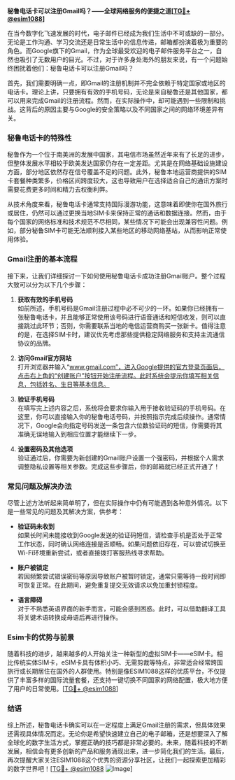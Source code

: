 **秘鲁电话卡可以注册Gmail吗？——全球网络服务的便捷之道[[TG💪+ @esim1088](https://t.me/s/esim1088)]**

在当今数字化飞速发展的时代，电子邮件已经成为我们生活中不可或缺的一部分。无论是工作沟通、学习交流还是日常生活中的信息传递，邮箱都扮演着极为重要的角色。而Google旗下的Gmail，作为全球最受欢迎的电子邮件服务平台之一，自然也吸引了无数用户的目光。不过，对于许多身处海外的朋友来说，有一个问题始终困扰着他们：秘鲁电话卡可以注册Gmail吗？

首先，我们需要明确一点，即Gmail的注册机制并不完全依赖于特定国家或地区的电话卡。理论上讲，只要拥有有效的手机号码，无论是来自秘鲁还是其他国家，都可以用来完成Gmail的注册流程。然而，在实际操作中，却可能遇到一些限制和挑战。这背后的原因主要与Google的安全策略以及不同国家之间的网络环境差异有关。

### **秘鲁电话卡的特殊性**
秘鲁作为一个位于南美洲的发展中国家，其电信市场虽然近年来有了长足的进步，但整体发展水平相较于欧美发达国家仍存在一定差距。尤其是在网络基础设施建设方面，部分地区依然存在信号覆盖不足的问题。此外，秘鲁本地运营商提供的SIM卡套餐种类繁多，价格区间跨度较大，这也导致用户在选择适合自己的通讯方案时需要花费更多时间和精力去权衡利弊。

从技术角度来看，秘鲁电话卡通常支持国际漫游功能，这意味着即使你在国外旅行或居住，仍然可以通过更换当地SIM卡来保持正常的通话和数据连接。然而，由于每个国家的网络标准和技术规范不尽相同，某些情况下可能会出现兼容性问题。例如，部分秘鲁SIM卡可能无法顺利接入某些地区的移动网络基站，从而影响正常使用体验。

### **Gmail注册的基本流程**
接下来，让我们详细探讨一下如何使用秘鲁电话卡成功注册Gmail账户。整个过程大致可以分为以下几个步骤：

1. **获取有效的手机号码**  
   如前所述，手机号码是Gmail注册过程中必不可少的一环。如果你已经拥有一张秘鲁电话卡，并且能够正常使用该号码进行语音通话和短信收发，则可以直接跳过此环节；否则，你需要联系当地的电信运营商购买一张新卡。值得注意的是，在选择SIM卡时，建议优先考虑那些提供稳定网络服务和支持主流通信协议的品牌。

2. **访问Gmail官方网站**  
   打开浏览器并输入“www.gmail.com”，进入Google提供的官方登录页面后，点击右上角的“创建账户”按钮开始注册流程。此时系统会提示你填写相关信息，包括姓名、生日等基本信息。

3. **验证手机号码**  
   在填写完上述内容之后，系统将会要求你输入用于接收验证码的手机号码。在这里，你可以直接输入你的秘鲁电话号码，并按照指示完成后续操作。通常情况下，Google会向指定号码发送一条包含六位数验证码的短信，你需要将其准确无误地输入到相应位置才能继续下一步。

4. **设置密码及其他选项**  
   验证通过后，你需要为新创建的Gmail账户设置一个强密码，并根据个人需求调整隐私设置等相关参数。完成这些步骤后，你的邮箱就已经正式开通了！

### **常见问题及解决办法**
尽管上述方法听起来简单明了，但在实际操作中仍有可能遇到各种意外情况。以下是一些常见的问题及其解决方案，供参考：

- **验证码未收到**  
  如果长时间未能接收到Google发送的验证码短信，请检查手机是否处于正常工作状态，同时确认网络连接是否顺畅。如果问题依旧存在，可以尝试切换至Wi-Fi环境重新尝试，或者直接拨打客服热线寻求帮助。

- **账户被锁定**  
  若因频繁尝试错误密码等原因导致账户被暂时锁定，通常只需等待一段时间即可恢复正常。在此期间，避免重复提交无效请求以免加重封锁程度。

- **语言障碍**  
  对于不熟悉英语界面的新手而言，可能会感到困惑。此时，可以借助翻译工具将关键术语转换成母语后再进行操作。

### **Esim卡的优势与前景**
随着科技的进步，越来越多的人开始关注一种新型的虚拟SIM卡——eSIM卡。相比传统实体SIM卡，eSIM卡具有体积小巧、无需剪裁等特点，非常适合经常跨国旅行或长期居住在国外的人群使用。特别是像ESIM1088这样的优质平台，不仅提供了丰富多样的国际流量套餐，还支持一键切换不同国家的网络配置，极大地方便了用户的日常使用。[[TG💪+ @esim1088](https://t.me/s/esim1088)]

### **结语**
综上所述，秘鲁电话卡确实可以在一定程度上满足Gmail注册的需求，但具体效果还需视具体情况而定。无论你是希望快速建立自己的电子邮箱，还是想要深入了解全球化的数字生活方式，掌握正确的技巧都是非常必要的。未来，随着科技的不断发展，相信会有更多创新的产品和服务涌现出来，进一步简化我们的生活。最后，再次提醒大家关注ESIM1088这个优秀的资源分享社区，让我们一起探索更加精彩的数字世界吧！[[TG💪+ @esim1088](https://t.me/s/esim1088) ![Image](https://i.postimg.cc/4NQfJmqS/Snipaste-2025-05-13-00-14-12.png)]